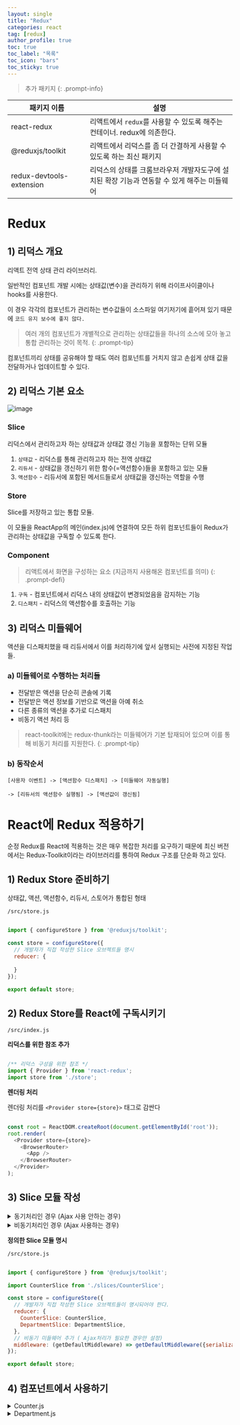 ```yaml
---
layout: single
title: "Redux"
categories: react
tag: [redux]
author_profile: true
toc: true
toc_label: "목록"
toc_icon: "bars"
toc_sticky: true
---
```


> 추가 패키지
> {: .prompt-info}

| 패키지 이름               | 설명                                                                                        |
| ------------------------- | ------------------------------------------------------------------------------------------- |
| react-redux               | 리액트에서 `redux`를 사용할 수 있도록 해주는 컨테이너. redux에 의존한다.                    |
| @reduxjs/toolkit          | 리액트에서 리덕스를 좀 더 간결하게 사용할 수 있도록 하는 최신 패키지                        |
| redux-devtools- extension | 리덕스의 상태를 크롬브라우저 개발자도구에 설치된 확장 기능과 연동할 수 있게 해주는 미들웨어 |

# Redux

## 1) 리덕스 개요

리액트 전역 상태 관리 라이브러리.

일반적인 컴포넌트 개발 시에는 상태값(변수)을 관리하기 위해 라이프사이클이나 hooks를 사용한다.

이 경우 각각의 컴포넌트가 관리하는 변수값들이 소스파일 여기저기에 흩어져 있기 때문에 `코드 유지 보수에 좋지 않다.`

> 여러 개의 컴포넌트가 개별적으로 관리하는 상태값들을 하나의 소스에 모아 놓고 통합 관리하는 것이 목적.
> {: .prompt-tip}

컴포넌트끼리 상태를 공유해야 할 때도 여러 컴포넌트를 거치지 않고 손쉽게 상태 값을 전달하거나 업데이트할 수 있다.

## 2) 리덕스 기본 요소

![image](https://user-images.githubusercontent.com/105469077/202238385-5a379cc5-15c0-4272-9612-0bf483ee7856.png)

### Slice 

리덕스에서 관리하고자 하는 상태값과 상태값 갱신 기능을 포함하는 단위 모듈

1. `상태값` - 리덕스를 통해 관리하고자 하는 전역 상태값
2. `리듀서` - 상태값을 갱신하기 위한 함수(=액션함수)들을 포함하고 있는 모듈
3. `액션함수` - 리듀서에 포함된 메서드들로서 상태값을 갱신하는 역할을 수행

### Store

Slice를 저장하고 있는 통합 모듈.

이 모듈을 ReactApp의 메인(index.js)에 연결하여 모든 하위 컴포넌트들이 Redux가 관리하는 상태값을 구독할 수 있도록 한다.

### Component

> 리액트에서 화면을 구성하는 요소 (지금까지 사용해온 컴포넌트를 의미)
{: .prompt-defi}

1. `구독` - 컴포넌트에서 리덕스 내의 상태값이 변경되었음을 감지하는 기능
2. `디스패치` - 리덕스의 액션함수를 호출하는 기능


## 3) 리덕스 미들웨어

액션을 디스패치했을 때 리듀서에서 이를 처리하기에 앞서 실행되는 사전에 지정된 작업들.

### a) 미들웨어로 수행하는 처리들

- 전달받은 액션을 단순히 콘솔에 기록
- 전달받은 액션 정보를 기반으로 액션을 아예 취소
- 다른 종류의 액션을 추가로 디스패치
- 비동기 액션 처리 등

> react-toolkit에는 redux-thunk라는 미들웨어가 기본 탑재되어 있으며 이를 통해 비동기 처리를 지원한다.
{: .prompt-tip}

### b) 동작순서

```
[사용자 이벤트] -> [액션함수 디스패치] -> [미들웨어 자동실행] 

-> [리듀서의 액션함수 실행됨] -> [액션값이 갱신됨]
```

# React에 Redux 적용하기

순정 Redux를 React에 적용하는 것은 매우 복잡한 처리를 요구하기 때문에 최신  버전에서는 Redux-Toolkit이라는 라이브러리를 통하여 Redux 구조를 단순화 하고 있다.

## 1) Redux Store 준비하기

상태값, 액션, 액션함수, 리듀서, 스토어가 통합된 형태

`/src/store.js`

```javascript

import { configureStore } from '@reduxjs/toolkit';

const store = configureStore({
  // 개발자가 직접 작성한 Slice 오브젝트들 명시
  reducer: {
    
  }
});

export default store;

```

## 2) Redux Store를 React에 구독시키기

`/src/index.js`

**리덕스를 위한 참조 추가**

```javascript

/** 리덕스 구성을 위한 참조 */
import { Provider } from 'react-redux';
import store from './store';

```

**렌더링 처리**

렌더링 처리를 `<Provider store={store}>` 태그로 감싼다

```javascript

const root = ReactDOM.createRoot(document.getElementById('root')); 
root.render(
  <Provider store={store}>
    <BrowserRouter>
      <App />
    </BrowserRouter> 
  </Provider>
);

```

## 3) Slice 모듈 작성


<details>
<summary>동기처리인 경우 (Ajax 사용 안하는 경우)</summary>
<div markdown='1'>

`/src/slices/CounterSlice.js`

```javascript

import { createSlice } from '@reduxjs/toolkit';

const CounterSlice = createSlice({
  name: 'CounterSlice',
  // 이 모듈이 관리하고자하는 상태값들을 명시
  initialState: {
    number: 0,
    color: '#000'
  },
  // 상태값을 갱신하기 위한 함수들을 구현
  // 컴포넌트에서 이 함수들을 호출할 때 전달되는 파라미터는 action.payload로 전달된다.
  // initialState와 동일한 구조의 JSON을 리턴한다.
  reducers: {
    plus: (state, action) => {
      const numberValue = state.number + action.payload;
      let colorValue = '#000';

      if (numberValue > 0) {
        colorValue = '#2f77eb';
      } else if (numberValue < 0) {
        colorValue = '#f60';
      }

      return { number: numberValue, color: colorValue };
    },
    minus: (state, action) => {
            const numberValue = state.number - action.payload;
      let colorValue = '#000';

      if (numberValue > 0) {
        colorValue = '#2f77eb';
      } else if (numberValue < 0) {
        colorValue = '#f60';
      }

      return { number: numberValue, color: colorValue };
    }
  }
});

// 액션함수들 내보내기
export const { plus, minus } = CounterSlice.actions;

// 리듀서 객체 내보내기
export default CounterSlice.reducer;

```

```javascript

plus: (state, action) => { ... }

// state는 현재 저장되어있는 상태값
// plus(500)에서 500은 action.payload로 전달
// initialState와 동일한 구조의 JSON을 리턴

```

</div>
</details>


<details>
<summary>비동기처리인 경우 (Ajax 사용하는 경우)</summary>
<div markdown='1'>

`/src/slices/DepartmentSlice.js`

```javascript

import { createSlice, createAsyncThunk } from '@reduxjs/toolkit'
import axios from 'axios';

const API_URL = '/department';

/** Ajax 처리를 위한 미들웨어 함수 정의 */
export const getList = createAsyncThunk('DepartmentSlice/getList', async (payload, { rejectWithValue }) => {
  let result = null;

  try {
    const response = await axios.get(API_URL);
    result = response.data;
  } catch (err) {
    result = rejectWithValue(err.response);
  }

  return result;
});

const DepartmentSlice = createSlice({
  name: 'DepartmentSlice',
  // 이 모듈이 관리하고자하는 상태값들을 명시
  initialState: {
    data: null,
    loading: false,
    error: null
  },
  // 상태값을 갱신하기 위한 함수들을 구현
  // Ajax의 처리 과정에 따라 자동으로 실행된다.
  extraReducers: {
    // 로딩중임을 표시
    [getList.pending]: (state, { payload }) => {
      return { ...state, loading: true }
    },
    [getList.fulfilled]: (state, { payload }) => {
      return {
        data: payload,
        loading: false,
        error: null,
      }
    },
    [getList.rejected]: (state, { payload }) => {
      return {
        data: payload,
        loading: false,
        error: {
          code: payload?.status ? payload.status : 500,
          message: payload?.statusText ? payload.statusText : 'Server Error'
        },
      }
    },
  },
});

export default DepartmentSlice.reducer;

```

>Ajax 처리 할 때마다 extraReducers의 [함수이름.pending], [함수이름.fulfilled], [함수이름.rejected] 이 3개가 한 셋트 !!! 하나라도 빠지면 안됨
{: .prompt-danger}

try문 안의 코드가 정상적으로 실행이되면 흐름을 `[함수이름.fulfilled]` 가 이어받고 리턴한 값이 `payload`로 들어간다.

문제가 발생하면 흐름을 `[함수이름.rejected]` 가 이어받고 마찬가지로 리턴한 값이 `payload`로 들어간다.

</div>
</details>


**정의한 Slice 모듈 명시**

`/src/store.js`

```javascript

import { configureStore } from '@reduxjs/toolkit';

import CounterSlice from './slices/CounterSlice';

const store = configureStore({
  // 개발자가 직접 작성한 Slice 오브젝트들이 명시되어야 한다.
  reducer: {
    CounterSlice: CounterSlice,
    DepartmentSlice: DepartmentSlice,
  },
  // 비동기 미들웨어 추가 ( Ajax처리가 필요한 경우만 설정)
  middleware: (getDefaultMiddleware) => getDefaultMiddleware({serializableCheck: false}),
});

export default store;

```

## 4) 컴포넌트에서 사용하기


<details>
<summary>Counter.js</summary>
<div markdown='1'>
<br/>

`src/pages/Counter.js`

**a) 필요한 기능 참조하기**

```javascript

// 상태값을 로드하기 위한 hook과 action함수를 dispatch할 hook 참조
import { useSelector, useDispatch } from 'react-redux'
// Slice에 정의된 함수 참조
// -동기처리인 경우에는 리듀서 내의 액션함수 참조
// -비동기 처리인 경우에는 Slice 내의 미들웨어 함수 참조
import { plus, minus } from '../slices/CounterSlice';

```

**b) 컴포넌트 내부에서 hook을 통해 필요한 Object 생성**

```javascript

//hook을 통해 slice가 관리하는 상태값 가져오기
const { number, color } = useSelector((state) => state.CounterSlice);

```

위 코드에서 `state`는 리덕스가 관리하는 모든 상태값을 의미

모든 상태값에서 CounterSlice에 해당하는 state값 불러오기

```javascript

// dispatch 함수 생성
const dispatch = useDispatch();

```

**c) 필요한 이벤트 핸들러 안에서 액션함수 디스패치하기**

Slice에서 정의한 액션함수의 `action.payload` 파라미터로 전달된다.

다수의 파라미터가 필요한 경우 JSON 객체로 묶어서 전달한다.

```javascript

return (
  <div style={{ display: 'flex' }}>
    <button onClick={(e) => {
      dispatch(plus(5));}}>+5</button>
      <h2 style={{
        color: color,
        margin: '10px',
        width: '50px',
        textAlign: 'center'
      }}>{number}</h2>
      <button onClick={(e) => {
        dispatch(minus(3));}}>-3</button>
  </div>
)

```

**dispatch 흐름**

1️⃣ `Counter.js`

```javascript

dispatch(plus(5));

```

2️⃣ `CounterSlice.js`

```javascript

initialState: {
  number: 0,
  color: '#000'
}

reducers: {
  plus: (state, action) => { ... }
}

```

dispatch 하게되면 initialState에 저장되어 있는 값이 state에 들어가고, `dispatch(plus(5))`에서 5라는 값이 action.payload에 들어간다.

```javascript

reducers: {
  plus: (state, action) => { ... }
}

```

위 코드 `{ ... }`에서 리턴한 값이 다시 initialState에 업데이트되고 
이 슬라이스를 구독하고 있는 밑에 코드로 전파된다.

`src/Counter.js`

```javascript

const { number, color } = useSelector((state) => state.CounterSlice);

```

</div>
</details>

<details>
<summary>Department.js</summary>
<div markdown='1'>
<br/>

```javascript

import React, { memo, useEffect } from 'react';
import Spinner from '../components/Spinner';
import Table from '../components/Table';

// 에러 정보를 표시하기 위한 컴포넌트
import ErrorView from '../components/ErrorView;

// 상태값을 로드하기 위한 hook과 action 함수를 dispatch할 hook 참조
import { useSelector, useDispatch } from 'react-redux';
// Slice에 정의된 액션함수들 참조
import { getList } from '../slices/DepartmentSlice';

const Department = memo(() => {
  // hook을 통해 slice가 관리하는 상태값 가져오기
  const { data, loading, error } = useSelector((state) => state.DepartmentSlice);

  // dispatch 함수 생성
  const dispatch = useDispatch();

  // 컴포넌트가 마운트되면 데이터 조회를 위한 액션함수를 디스패치 함
  useEffect(() => {
    dispatch(getList());
  }, [dispatch]);

  return (
  <div>
    <Spinner loading={loading} />
      {error ? (
      <ErrorView error={error} />
      ) : (
      <Table>
        <thead>
          <tr>
            <th>id</th>
            <th>dname</th>
            <th>loc</th>
          </tr>
        </thead>
        <tbody>
          {data && data.map((v, i) => (
            <tr key={i}>
              <td>{v.id}</td>
              <td>{v.dname}</td>
              <td>{v.loc}</td>
            </tr>
          ))}
        </tbody>
      </Table>
  )}
  </div>
)
export default Department;

```

</div>
</details>